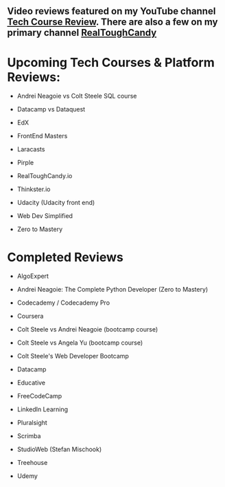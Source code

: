 ## Video reviews featured on my YouTube channel [Tech Course Review](https://www.youtube.com/techcoursereview). There are also a few on my primary channel [RealToughCandy](https://www.youtube.com/realtoughcandy)

# Upcoming Tech Courses & Platform Reviews:

- Andrei Neagoie vs Colt Steele SQL course

- Datacamp vs Dataquest

- EdX

- FrontEnd Masters

- Laracasts

- Pirple

- RealToughCandy.io

- Thinkster.io 

- Udacity (Udacity front end)

- Web Dev Simplified

- Zero to Mastery


# Completed Reviews

- AlgoExpert

- Andrei Neagoie: The Complete Python Developer (Zero to Mastery)

- Codecademy / Codecademy Pro

- Coursera

- Colt Steele vs Andrei Neagoie (bootcamp course)

- Colt Steele vs Angela Yu (bootcamp course)

- Colt Steele's Web Developer Bootcamp

- Datacamp

- Educative

- FreeCodeCamp

- LinkedIn Learning

- Pluralsight

- Scrimba

- StudioWeb (Stefan Mischook)

- Treehouse

- Udemy



